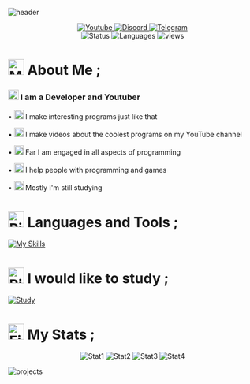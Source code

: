 ![header](https://capsule-render.vercel.app/api?type=Waving&color=0:FF0000,100:960000&height=300&section=header&text=Hi,%20i'm%20Fortcote&fontSize=50)
<div id="header" align="center">
  <div id="badges">
      <a href="https://www.youtube.com/c/Fortcote">
    <img src="https://img.shields.io/badge/YouTube-red?style=for-the-badge&logo=youtube&logoColor=white" alt="Youtube"/>
  </a>
  <a href="https://discord.gg/bjgpVAxgyE">
    <img src="https://img.shields.io/badge/Discord-purple?style=for-the-badge&logo=discord&logoColor=white" alt="Discord"/>
  </a>
  <a href="https://t.me/Fortcote">
    <img src="https://img.shields.io/badge/Telegram-blue?style=for-the-badge&logo=telegram&logoColor=white" alt="Telegram"/>
  </a>
  </div>
  <div align="center">
    <img src="https://r0i7rcp55pjf.runkit.sh" alt="Status"/>
    <img src="https://48s219njoes0.runkit.sh" alt="Languages"/>
    <img src="https://komarev.com/ghpvc/?username=YTFort&style=flat-square&color=red" alt="views"/>
  </div>
</div>

<div> 
  <h1> <img src="https://raw.githubusercontent.com/Tarikul-Islam-Anik/Animated-Fluent-Emojis/master/Emojis/People/Man%20Technologist.png" alt="Man Technologist" width="32" height="32" /> About Me ;</h1>
  <h3> <img src="https://raw.githubusercontent.com/Tarikul-Islam-Anik/Animated-Fluent-Emojis/master/Emojis/Travel%20and%20places/Flying%20Saucer.png" alt="Flying Saucer" width="21" height="21" /> I am a Developer and Youtuber</h3>
  <p>• <img src="https://raw.githubusercontent.com/Tarikul-Islam-Anik/Animated-Fluent-Emojis/master/Emojis/Travel%20and%20places/High%20Voltage.png" alt="High Voltage" width="19" height="19" /> I make interesting programs just like that</p>
  <p>• <img src="https://raw.githubusercontent.com/Tarikul-Islam-Anik/Animated-Fluent-Emojis/master/Emojis/Objects/Camera%20with%20Flash.png" alt="Camera with Flash" width="19" height="19" /> I make videos about the coolest programs on my YouTube channel</p>
  <p>• <img src="https://raw.githubusercontent.com/Tarikul-Islam-Anik/Animated-Fluent-Emojis/master/Emojis/Travel%20and%20places/Rocket.png" alt="Rocket" width="19" height="19" /> Far I am engaged in all aspects of programming</p>
  <p>• <img src="https://raw.githubusercontent.com/Tarikul-Islam-Anik/Animated-Fluent-Emojis/master/Emojis/Activities/Video%20Game.png" alt="Video Game" width="19" height="19" /> I help people with programming and games</p>
  <p>• <img src="https://raw.githubusercontent.com/Tarikul-Islam-Anik/Animated-Fluent-Emojis/master/Emojis/People/Man%20Student.png" alt="Man Student" width="19" height="19" /> Mostly I'm still studying</p>
</div>

<div> 
  <h1> <img src="https://raw.githubusercontent.com/Tarikul-Islam-Anik/Animated-Fluent-Emojis/master/Emojis/Travel%20and%20places/Ringed%20Planet.png" alt="Ringed Planet" width="32" height="32" /> Languages and Tools ;</h1>
</div>

[![My Skills](https://skillicons.dev/icons?i=js,html,css,nodejs,python,ruby,mysql,git,vscode,photoshop,premiere)](https://skillicons.dev)

<div> 
  <h1> <img src="https://raw.githubusercontent.com/Tarikul-Islam-Anik/Animated-Fluent-Emojis/master/Emojis/Smilies/Alien%20Monster.png" alt="Ringed Planet" width="32" height="32" /> I would like to study ;</h1>
</div>

[![Study](https://skillicons.dev/icons?i=swift,java,c,cs,rust,go,typescript)](https://skillicons.dev)

<div> 
  <h1> <img src="https://raw.githubusercontent.com/Tarikul-Islam-Anik/Animated-Fluent-Emojis/master/Emojis/Travel%20and%20places/Fire.png" alt="Fire" width="32" height="32" /> My Stats ;</h1>
</div>

<div align="center">
<img src="https://github-widgetbox.vercel.app/api/profile?username=YTFort&data=followers,repositories,stars&theme=darkmode" alt="Stat1" />
<img src="https://streak-stats.demolab.com?user=YTFort&hide_border=true&date_format=j%20M%5B%20Y%5D&mode=weekly&background=1919195E&dates=9B0000&fire=EB5454&ring=EB1414&stroke=252525&currStreakNum=9D0000&sideNums=EB5454&currStreakLabel=EB5454&sideLabels=EB1B1B&excludeDaysLabel=EB5454" alt="Stat2"/>
<img src="https://github-readme-stats.vercel.app/api?username=YTFort&theme=shadow_red&show_icons=true" alt="Stat3"/>
  <img src="https://github-readme-activity-graph.vercel.app/graph?username=YTFort&theme=github-compact" alt="Stat4"/>
</div>


![projects](https://capsule-render.vercel.app/api?type=rect&color=0:FF0000,100:960000&text=My%20projects&fontSize=40&animation=twinkling)
